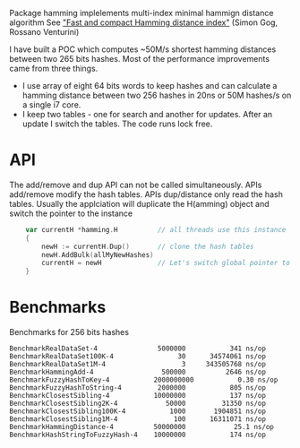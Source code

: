 Package hamming implelements multi-index minimal hammign distance algorithm
See ["Fast and compact Hamming distance index"](http://pages.di.unipi.it/rossano/wp-content/uploads/sites/7/2016/05/sigir16b.pdf) (Simon Gog, Rossano Venturini)

I have built a POC which computes ~50M/s shortest hamming distances between two 265 bits hashes. Most of the performance improvements came from three things.

* I use array of eight 64 bits words to keep hashes and can calculate a hamming distance between two 256 hashes in 20ns or 50M hashes/s on a single i7 core. 
* I keep two tables - one for search and another for updates. After an update I switch the tables. The code runs lock free.


# API

The add/remove and dup API can not be called simultaneously. APIs add/remove modify the hash tables. APIs dup/distance only read the hash tables. 
Usually the applciation will duplicate the H(amming) object and switch the pointer to the instance

```Go
    var currentH *hamming.H          // all threads use this instance
    {
        newH := currentH.Dup()       // clone the hash tables
        newH.AddBulk(allMyNewHashes)
        currentH = newH              // Let's switch global pointer to the Hamming object
    }
```

# Benchmarks

Benchmarks for 256 bits hashes 
```
BenchmarkRealDataSet-4             	 5000000	       341 ns/op
BenchmarkRealDataSet100K-4         	      30	  34574061 ns/op
BenchmarkRealDataSet1M-4           	       3	 343505768 ns/op
BenchmarkHammingAdd-4              	  500000	      2646 ns/op
BenchmarkFuzzyHashToKey-4          	2000000000	         0.30 ns/op
BenchmarkFuzzyHashToString-4       	 2000000	       805 ns/op
BenchmarkClosestSibling-4          	10000000	       137 ns/op
BenchmarkClosestSibling2K-4        	   50000	     31350 ns/op
BenchmarkClosestSibling100K-4      	    1000	   1904851 ns/op
BenchmarkClosestSibling1M-4        	     100	  16311071 ns/op
BenchmarkHammingDistance-4         	50000000	        25.1 ns/op
BenchmarkHashStringToFuzzyHash-4   	10000000	       174 ns/op
```



